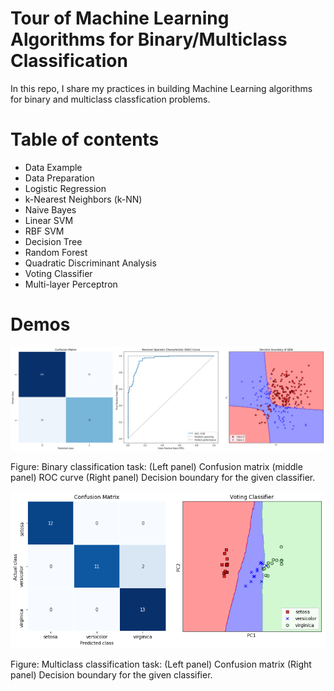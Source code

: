 # Tour of Machine Learning Algorithms for Binary/Multiclass Classification

In this repo, I share my practices in building Machine Learning algorithms for binary and multiclass classfication problems.

# Table of contents
- Data Example
- Data Preparation
- Logistic Regression
- k-Nearest Neighbors (k-NN)
- Naive Bayes
- Linear SVM
- RBF SVM
- Decision Tree
- Random Forest
- Quadratic Discriminant Analysis
- Voting Classifier
- Multi-layer Perceptron

# Demos

<p align="center">
    <img src="https://github.com/bagheri365/ML-Models-for-Classification/blob/master/img/Binary_Classification.png" width="640">
</p>
<p align="left">
    Figure: Binary classification task: (Left panel) Confusion matrix (middle panel) ROC curve (Right panel) Decision boundary for the given classifier.
</p>

<p align="center">
    <img src="https://github.com/bagheri365/ML-Models-for-Classification/blob/master/img/Multiclass_Classification.png" width="640">
</p>
<p align="left">
    Figure: Multiclass classification task: (Left panel) Confusion matrix (Right panel) Decision boundary for the given classifier.
</p>
